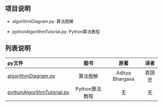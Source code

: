 ## 项目说明
* algorithmDiagram.py: 算法图解 

- pythonAlgorithmTutorial.py: Python算法教程 

## 列表说明

py文件|图书|原著|译者
:--|:--:|:--:|:--:
[algorithmDiagram.py](./algorithmDiagram.py)|算法图解|Aditya Bhargava|袁国忠
[pythonAlgorithmTutorial.py](./pythonAlgorithmTutorial.py)|Python算法教程|无|无

